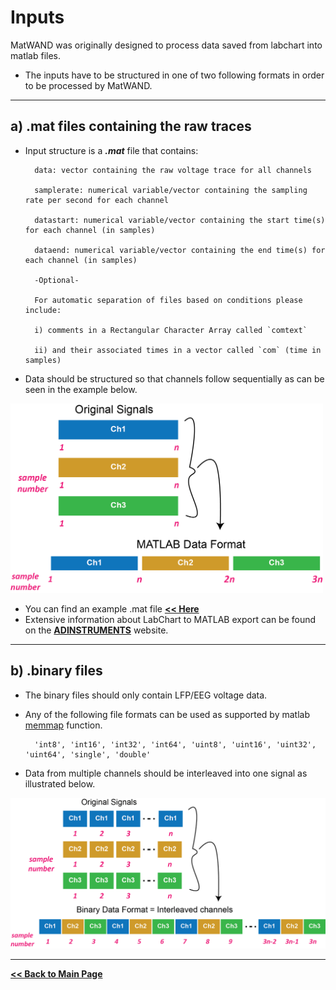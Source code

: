 # Inputs

MatWAND was originally designed to process data saved from labchart into matlab files.

* The inputs have to be structured in one of two following formats in order to be processed by MatWAND.

---

## a) .mat files containing the raw traces

- Input structure is a ***.mat*** file that contains:

        data: vector containing the raw voltage trace for all channels

        samplerate: numerical variable/vector containing the sampling rate per second for each channel

        datastart: numerical variable/vector containing the start time(s) for each channel (in samples)

        dataend: numerical variable/vector containing the end time(s) for each channel (in samples)

        -Optional-

        For automatic separation of files based on conditions please include:

        i) comments in a Rectangular Character Array called `comtext`

        ii) and their associated times in a vector called `com` (time in samples)

- Data should be structured so that channels follow sequentially as can be seen in the example below.

<img src="/Images/data_format_matlab.png" width="500">

- You can find an example .mat file **[<< Here](/examples)**
- Extensive information about LabChart to MATLAB export can be found on the **[ADINSTRUMENTS](https://www.adinstruments.com/support/knowledge-base/how-does-matlab-open-exported-data)** website.

---

## b) .binary files

- The binary files should only contain LFP/EEG voltage data.
- Any of the following file formats can be used as supported by matlab [memmap](https://www.mathworks.com/help/matlab/ref/memmapfile.html) function.

        'int8', 'int16', 'int32', 'int64', 'uint8', 'uint16', 'uint32', 'uint64', 'single', 'double'

- Data from multiple channels should be interleaved into one signal as illustrated below.

<img src="/Images/data_format_binary.png" width="700">

---

**[<< Back to Main Page](/index.md)**
